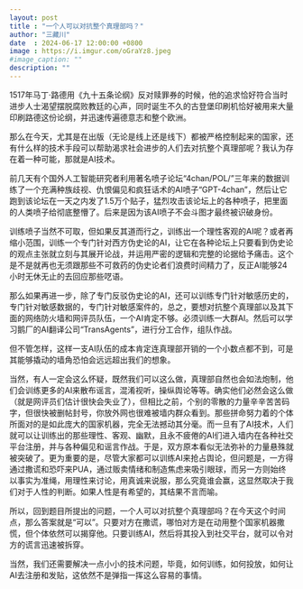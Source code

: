 ```yaml
---
layout: post
title : "一个人可以对抗整个真理部吗？"
author: "三藏川"
date  : 2024-06-17 12:00:00 +0800
image : https://i.imgur.com/oGraYz8.jpeg
#image_caption: ""
description: ""
---
```


1517年马丁·路德用《九十五条论纲》反对赎罪券的时候，他的追求恰好符合当时进步人士渴望摆脱腐败教廷的心声，同时诞生不久的古登堡印刷机恰好被用来大量印刷路德这份论纲，并迅速传遍德意志和整个欧洲。

<!--more-->

那么在今天，尤其是在出版（无论是线上还是线下）都被严格控制起来的国家，还有什么样的技术手段可以帮助渴求社会进步的人们去对抗整个真理部呢？我认为存在着一种可能，那就是AI技术。

前几天有个国外人工智能研究者利用著名喷子论坛“4chan/POL/”三年来的数据训练了一个充满种族歧视、仇恨偏见和疯狂话术的AI喷子“GPT-4chan”，然后让它跑到该论坛在一天之内发了1.5万个贴子，猛烈攻击该论坛上的各种喷子，把里面的人类喷子给彻底整懵了。后来是因为该AI喷子不会斗图才最终被识破身份。

训练喷子当然不可取，但如果反其道而行之，训练出一个理性客观的AI呢？或者再缩小范围，训练一个专门针对西方伪史论的AI，让它在各种论坛上只要看到伪史论的观点主张就立刻与其展开论战，并运用严密的逻辑和完整的论据给予痛击。这个是不是就再也无须跟那些不可救药的伪史论者们浪费时间精力了，反正AI能够24小时无休无止的去回应那些呓语。

那么如果再进一步，除了专门反驳伪史论的AI，还可以训练专门针对敏感历史的，专门针对敏感数据的，专门针对敏感案件的，总之，要想对抗整个真理部以及其下面的网络防火墙和网评员队伍，一个AI肯定不够。必须训练一大群AI。然后可以学习鹅厂的AI翻译公司“TransAgents”，进行分工合作，组队作战。

但不管怎样，这样一支AI队伍的成本肯定连真理部开销的一个小数点都不到，可是其能够撬动的墙角恐怕会远远超出我们的想象。

当然，有人一定会这么怀疑，既然我们可以这么做，真理部自然也会如法炮制，他们会训练更多的AI来散布谣言，混淆视听，操纵舆论等等。确实他们必然会这么做（就是网评员们估计很快会失业了），但相比之前，个别的零散的力量辛辛苦苦码字，但很快被删帖封号，你放外网也很难被墙内群众看到。那些拼命努力着的个体所面对的是如此庞大的国家机器，完全无法撼动其分毫。而一旦有了AI技术，人们就可以让训练出的那些理性、客观、幽默，且永不疲倦的AI们进入墙内在各种社交平台注册，并与各种偏见和谣言作战。于是，双方原本看似无法弥补的力量悬殊就被突破了。更为重要的是，尽管大家都可以训练AI来抢占舆论，但问题是，一方得通过撒谎和恐吓来PUA，通过贩卖情绪和制造焦虑来吸引眼球，而另一方则始终以事实为准绳，用理性来讨论，用真诚来说服，那么究竟谁会赢，这显然取决于我们对于人性的判断。如果人性是有希望的，其结果不言而喻。

所以，回到题目所提出的问题，一个人可以对抗整个真理部吗？在今天这个时间点，那么答案就是“可以”。只要对方在撒谎，哪怕对方是在动用整个国家机器撒慌，但个体依然可以揭穿他。只要训练AI，然后将其投入到社交平台，就可以令对方的谎言迅速被拆穿。

当然，我们还需要解决一点小小的技术问题，毕竟，如何训练，如何投放，如何让AI去注册和发贴，这依然不是弹指一挥这么容易的事情。

<!--END-->